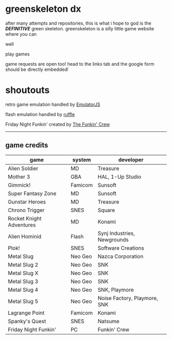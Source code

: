 # greenskeleton dx
after many attempts and repositories, this is what i hope to god is the ***DEFINITIVE*** green skeleton.
greenskeleton is a silly little game website where you can

well

play games

game requests are open too! head to the links tab and the google form should be directly embedded!
# shoutouts
retro game emulation handled by [EmulatorJS](https://github.com/EmulatorJS/EmulatorJS)

flash emulation handled by [ruffle](https://github.com/ruffle-rs/ruffle)

Friday Night Funkin' created by [The Funkin' Crew](https://github.com/FunkinCrew/Funkin)

***

## game credits
| game | system | developer |
| --- | --- | --- |
| Alien Soldier | MD | Treasure |
| Mother 3 | GBA | HAL, 1-Up Studio |
| Gimmick! | Famicom | Sunsoft |
| Super Fantasy Zone | MD | Sunsoft |
| Gunstar Heroes | MD | Treasure |
| Chrono Trigger | SNES | Square |
| Rocket Knight Adventures | MD | Konami |
| Alien Hominid | Flash | Synj Industries, Newgrounds |
| Plok! | SNES | Software Creations |
| Metal Slug | Neo Geo | Nazca Corporation |
| Metal Slug 2 | Neo Geo | SNK |
| Metal Slug X | Neo Geo | SNK |
| Metal Slug 3 | Neo Geo | SNK |
| Metal Slug 4 | Neo Geo | SNK, Playmore |
| Metal Slug 5 | Neo Geo | Noise Factory, Playmore, SNK |
| Lagrange Point | Famicom | Konami |
| Spanky's Quest | SNES | Natsume |
| Friday Night Funkin' | PC | Funkin' Crew |
